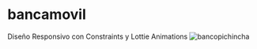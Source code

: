 # bancamovil
Diseño Responsivo con Constraints y Lottie Animations
![bancopichincha](https://github.com/jazminmotauteq/bancamovil/assets/125316302/e570528f-0651-462a-bb1c-cf5671552b9b)
